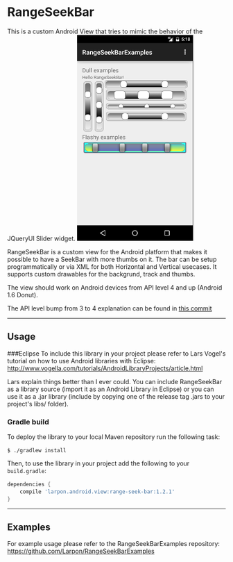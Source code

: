 # RangeSeekBar

This is a custom Android View that tries to mimic the behavior of the JQueryUI Slider widget.
![Screenshot of example app](https://github.com/Larpon/RangeSeekBarExamples/blob/master/screenshot.png "Screenshot of example app")

RangeSeekBar is a custom view for the Android platform that makes it possible to have a SeekBar with more thumbs on it. The bar can be setup programmatically or via XML for both Horizontal and Vertical usecases. It supports custom drawables for the backgrund, track and thumbs.

The view should work on Android devices from API level 4 and up (Android 1.6 Donut).

The API level bump from 3 to 4 explanation can be found in [this commit](https://github.com/Larpon/RangeSeekBar/commit/3deea24f3c8318bd1f8ccff05a9c1e5b91b8b5b5)

---

## Usage

###Eclipse
To include this library in your project please refer to Lars Vogel's tutorial on how to use Android libraries with Eclipse:
http://www.vogella.com/tutorials/AndroidLibraryProjects/article.html

Lars explain things better than I ever could. You can include RangeSeekBar as a library source (import it as an Android Library in Eclipse) or you can use it as a .jar library (include by copying one of the release tag .jars to your project's libs/ folder).


### Gradle build

To deploy the library to your local Maven repository run the following task:

```
$ ./gradlew install
```

Then, to use the library in your project add the following to your `build.gradle`:

```groovy
dependencies {
    compile 'larpon.android.view:range-seek-bar:1.2.1'
}
```

---
## Examples

For example usage please refer to the RangeSeekBarExamples repository:
https://github.com/Larpon/RangeSeekBarExamples
